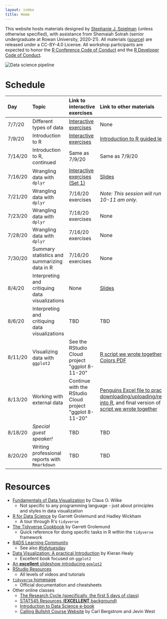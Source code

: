 ```yaml
---
layout: index
title: Home
---
```


This website hosts materials designed by [Stephanie J. Spielman](https://spielmanlab.github.io) (unless otherwise specified), with assistance from Shemaiah Sotrah (senior undergraduate at Rowan University, 2020-21). All materials ([source](https://github.com/sjspielman/cb2r-ds-summer2020/)) are released under a CC-BY-4.0 License. All workshop participants are expected to honor the [R Conference Code of Conduct](https://www.r-project.org/coc.html) and the [R Developer Code of Conduct](https://www.contributor-covenant.org/version/2/0/code_of_conduct/).

![Data science pipeline](https://d33wubrfki0l68.cloudfront.net/571b056757d68e6df81a3e3853f54d3c76ad6efc/32d37/diagrams/data-science.png)


# Schedule

| Day | Topic | Link to interactive exercises | Link to other materials |
|:------|:----|:------------------------------|:------------------------|
| 7/7/20  | Different types of data |  [Interactive exercises](https://sjspielman.shinyapps.io/intro_data/)| None |
| 7/9/20  | Introduction to R |  [Interactive exercises](https://sjspielman.shinyapps.io/intro_to_r/)| [Introduction to R guided lesson](http://htmlpreview.github.io/?https://github.com/sjspielman/cb2r-ds-summer2020/blob/master/resources/introduction_to_R.html) |
| 7/14/20 | Introduction to R, continued |  Same as 7/9/20| Same as 7/9/20 |
| 7/16/20 | Wrangling data with `dplyr` | [Interactive exercises (Set 1)](https://sjspielman.shinyapps.io/intro_dplyr/)| [Slides](https://github.com/sjspielman/cb2r-ds-summer2020/blob/master/resources/introduction_to_dplyr.pdf) |
| 7/21/20 | Wrangling data with `dplyr` |7/16/20 exercises | *Note: This session will run from 10-11 am only.* | 
| 7/23/20 | Wrangling data with `dplyr` | 7/16/20 exercises | None |
| 7/28/20 | Wrangling data with `dplyr` | 7/16/20 exercises | None |
| 7/30/20 | Summary statistics and summarizing data in R | 7/16/20 exercises | None |
| 8/4/20  | Interpreting and critiquing data visualizations | None | [Slides](https://github.com/sjspielman/cb2r-ds-summer2020/blob/master/resources/introduction_to_principles_dataviz.pdf) |
| 8/6/20  | Interpreting and critiquing data visualizations | TBD | TBD |
| 8/11/20 | Visualizing data with `ggplot2` | See the RStudio Cloud project "ggplot 8-11-20" | [R script we wrote together](https://raw.githubusercontent.com/sjspielman/cb2r-ds-summer2020/master/resources/practice_ggplot_8-11-20.R) and [Colors PDF](https://github.com/sjspielman/cb2r-ds-summer2020/blob/master/resources/static/Rcolor.pdf) |
| 8/13/20 | Working with external data | Continue with the RStudio Cloud project "ggplot 8-11-20"| [Penguins Excel file to practice downloading/uploading/reading into R](https://github.com/sjspielman/cb2r-ds-summer2020/raw/master/resources/penguins.xlsx), and final version of the [R script we wrote together](https://raw.githubusercontent.com/sjspielman/cb2r-ds-summer2020/master/resources/practice_ggplot_8-13-20.R)|
| 8/18/20 | *Special guest speaker!* | TBD | TBD |
| 8/20/20 | Writing professional reports with `Rmarkdown` | TBD| TBD |


# Resources

+ [Fundamentals of Data Visualization](https://serialmentor.com/dataviz/) by Claus O. Wilke
  + Not specific to any programming language - just about principles and styles in data visualization
+ [R for Data Science](https://r4ds.had.co.nz/) by Garrett Grolemund and Hadley Wickham
  + A tour through R's `tidyverse`
+ [The Tidyverse Cookbook](https://rstudio-education.github.io/tidyverse-cookbook/index.html) by Garrett Grolemund
  + Quick reference for doing specific tasks in R within the `tidyverse` framework
+ [R4DS Learning Community](https://www.rfordatasci.com/)
  + See also [#tidytuesday](https://twitter.com/thomas_mock/status/1280174453410934784)
+ [Data Visualization: A practical Introduction](https://socviz.co/) by Kieran Healy
  + Excellent book focused on `ggplot2`
+ [An **excellent** slideshow introducing `ggplot2`](https://pkg.garrickadenbuie.com/trug-ggplot2/#1)
+ [RStudio Resources](https://resources.rstudio.com/)
  + All levels of videos and tutorials
+ [`tidyverse` homepage](https://www.tidyverse.org/)
  + Official documentation and cheatsheets
+ Other online classes
  + [The Research Cycle (specifically, the first 5 days of class)](https://rgup.gitlab.io/research_cycle/index.html)
  + [STAT545 Resources (**EXCELLENT** background)](https://stat545.com/)
  + [Introduction to Data Science e-book](https://rafalab.github.io/dsbook/)
  + [Calling Bullshit Course Website](https://callingbullshit.org/) by Carl Bergstrom and Jevin West





